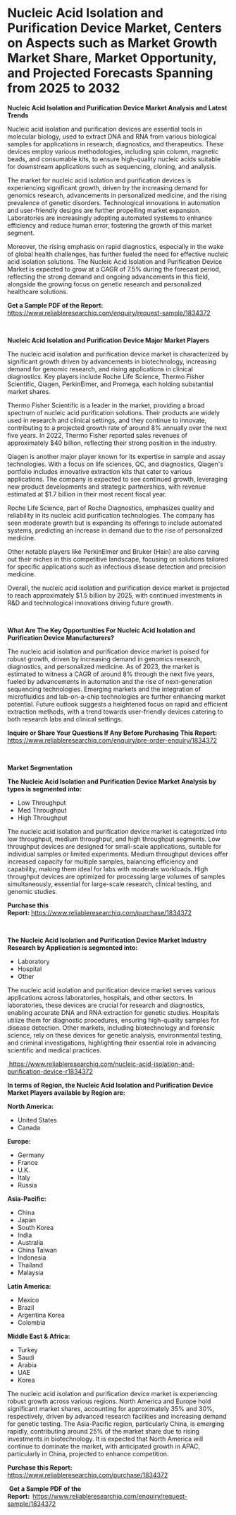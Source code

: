<p><h1>Nucleic Acid Isolation and Purification Device Market, Centers on Aspects such as Market Growth Market Share, Market Opportunity, and Projected Forecasts Spanning from 2025 to 2032</h1></p><p><strong>Nucleic Acid Isolation and Purification Device Market Analysis and Latest Trends</strong></p>
<p><p>Nucleic acid isolation and purification devices are essential tools in molecular biology, used to extract DNA and RNA from various biological samples for applications in research, diagnostics, and therapeutics. These devices employ various methodologies, including spin column, magnetic beads, and consumable kits, to ensure high-quality nucleic acids suitable for downstream applications such as sequencing, cloning, and analysis.</p><p>The market for nucleic acid isolation and purification devices is experiencing significant growth, driven by the increasing demand for genomics research, advancements in personalized medicine, and the rising prevalence of genetic disorders. Technological innovations in automation and user-friendly designs are further propelling market expansion. Laboratories are increasingly adopting automated systems to enhance efficiency and reduce human error, fostering the growth of this market segment.</p><p>Moreover, the rising emphasis on rapid diagnostics, especially in the wake of global health challenges, has further fueled the need for effective nucleic acid isolation solutions. The Nucleic Acid Isolation and Purification Device Market is expected to grow at a CAGR of 7.5% during the forecast period, reflecting the strong demand and ongoing advancements in this field, alongside the growing focus on genetic research and personalized healthcare solutions.</p></p>
<p><strong>Get a Sample PDF of the Report:&nbsp;</strong> <a href="https://www.reliableresearchiq.com/enquiry/request-sample/1834372?utm_campaign=2282&utm_medium=2&utm_source=Github&utm_content=ia&utm_term=14042025&utm_id=nucleic-acid-isolation-and-purification-device">https://www.reliableresearchiq.com/enquiry/request-sample/1834372</a></p>
<p>&nbsp;</p>
<p><strong>Nucleic Acid Isolation and Purification Device Major Market Players</strong></p>
<p><p>The nucleic acid isolation and purification device market is characterized by significant growth driven by advancements in biotechnology, increasing demand for genomic research, and rising applications in clinical diagnostics. Key players include Roche Life Science, Thermo Fisher Scientific, Qiagen, PerkinElmer, and Promega, each holding substantial market shares.</p><p>Thermo Fisher Scientific is a leader in the market, providing a broad spectrum of nucleic acid purification solutions. Their products are widely used in research and clinical settings, and they continue to innovate, contributing to a projected growth rate of around 8% annually over the next five years. In 2022, Thermo Fisher reported sales revenues of approximately $40 billion, reflecting their strong position in the industry.</p><p>Qiagen is another major player known for its expertise in sample and assay technologies. With a focus on life sciences, QC, and diagnostics, Qiagen's portfolio includes innovative extraction kits that cater to various applications. The company is expected to see continued growth, leveraging new product developments and strategic partnerships, with revenue estimated at $1.7 billion in their most recent fiscal year.</p><p>Roche Life Science, part of Roche Diagnostics, emphasizes quality and reliability in its nucleic acid purification technologies. The company has seen moderate growth but is expanding its offerings to include automated systems, predicting an increase in demand due to the rise of personalized medicine.</p><p>Other notable players like PerkinElmer and Bruker (Hain) are also carving out their niches in this competitive landscape, focusing on solutions tailored for specific applications such as infectious disease detection and precision medicine.</p><p>Overall, the nucleic acid isolation and purification device market is projected to reach approximately $1.5 billion by 2025, with continued investments in R&D and technological innovations driving future growth.</p></p>
<p>&nbsp;</p>
<p><strong>What Are The Key Opportunities For Nucleic Acid Isolation and Purification Device Manufacturers?</strong></p>
<p><p>The nucleic acid isolation and purification device market is poised for robust growth, driven by increasing demand in genomics research, diagnostics, and personalized medicine. As of 2023, the market is estimated to witness a CAGR of around 8% through the next five years, fueled by advancements in automation and the rise of next-generation sequencing technologies. Emerging markets and the integration of microfluidics and lab-on-a-chip technologies are further enhancing market potential. Future outlook suggests a heightened focus on rapid and efficient extraction methods, with a trend towards user-friendly devices catering to both research labs and clinical settings.</p></p>
<p><strong>Inquire or Share Your Questions If Any Before Purchasing This Report:</strong> <a href="https://www.reliableresearchiq.com/enquiry/pre-order-enquiry/1834372?utm_campaign=2282&utm_medium=2&utm_source=Github&utm_content=ia&utm_term=14042025&utm_id=nucleic-acid-isolation-and-purification-device">https://www.reliableresearchiq.com/enquiry/pre-order-enquiry/1834372</a></p>
<p>&nbsp;</p>
<p><strong>Market Segmentation</strong></p>
<p><strong>The Nucleic Acid Isolation and Purification Device Market Analysis by types is segmented into:</strong></p>
<p><ul><li>Low Throughput</li><li>Med Throughput</li><li>High Throughput</li></ul></p>
<p><p>The nucleic acid isolation and purification device market is categorized into low throughput, medium throughput, and high throughput segments. Low throughput devices are designed for small-scale applications, suitable for individual samples or limited experiments. Medium throughput devices offer increased capacity for multiple samples, balancing efficiency and capability, making them ideal for labs with moderate workloads. High throughput devices are optimized for processing large volumes of samples simultaneously, essential for large-scale research, clinical testing, and genomic studies.</p></p>
<p><strong>Purchase this Report:&nbsp;</strong><a href="https://www.reliableresearchiq.com/purchase/1834372?utm_campaign=2282&utm_medium=2&utm_source=Github&utm_content=ia&utm_term=14042025&utm_id=nucleic-acid-isolation-and-purification-device">https://www.reliableresearchiq.com/purchase/1834372</a></p>
<p>&nbsp;</p>
<p><strong>The Nucleic Acid Isolation and Purification Device Market Industry Research by Application is segmented into:</strong></p>
<p><ul><li>Laboratory</li><li>Hospital</li><li>Other</li></ul></p>
<p><p>The nucleic acid isolation and purification device market serves various applications across laboratories, hospitals, and other sectors. In laboratories, these devices are crucial for research and diagnostics, enabling accurate DNA and RNA extraction for genetic studies. Hospitals utilize them for diagnostic procedures, ensuring high-quality samples for disease detection. Other markets, including biotechnology and forensic science, rely on these devices for genetic analysis, environmental testing, and criminal investigations, highlighting their essential role in advancing scientific and medical practices.</p></p>
<p><a href="https://www.reliableresearchiq.com/nucleic-acid-isolation-and-purification-device-r1834372?utm_campaign=2282&utm_medium=2&utm_source=Github&utm_content=ia&utm_term=14042025&utm_id=nucleic-acid-isolation-and-purification-device">&nbsp;https://www.reliableresearchiq.com/nucleic-acid-isolation-and-purification-device-r1834372</a></p>
<p><strong>In terms of Region, the Nucleic Acid Isolation and Purification Device Market Players available by Region are:</strong></p>
<p>
    <p> <strong> North America: </strong>
        <ul>
            <li>United States</li>
            <li>Canada</li>
        </ul>
        </p> 
    <p> <strong> Europe: </strong>
        <ul>
            <li>Germany</li>
            <li>France</li>
            <li>U.K.</li>
            <li>Italy</li>
            <li>Russia</li>
        </ul>
        </p> 
    <p> <strong> Asia-Pacific: </strong>
        <ul>
            <li>China</li>
            <li>Japan</li>
            <li>South Korea</li>
            <li>India</li>
            <li>Australia</li>
            <li>China Taiwan</li>
            <li>Indonesia</li>
            <li>Thailand</li>
            <li>Malaysia</li>
        </ul>
        </p> 
    <p> <strong> Latin America: </strong>
        <ul>
            <li>Mexico</li>
            <li>Brazil</li>
            <li>Argentina Korea</li>
            <li>Colombia</li>
        </ul>
        </p> 
    <p> <strong> Middle East & Africa: </strong>
        <ul>
            <li>Turkey</li>
            <li>Saudi</li>
            <li>Arabia</li>
            <li>UAE</li>
            <li>Korea</li>
        </ul>
    </p>
    </p>
<p><p>The nucleic acid isolation and purification device market is experiencing robust growth across various regions. North America and Europe hold significant market shares, accounting for approximately 35% and 30%, respectively, driven by advanced research facilities and increasing demand for genetic testing. The Asia-Pacific region, particularly China, is emerging rapidly, contributing around 25% of the market share due to rising investments in biotechnology. It is expected that North America will continue to dominate the market, with anticipated growth in APAC, particularly in China, projected to enhance competition.</p></p>
<p><strong>Purchase this Report: </strong><a href="https://www.reliableresearchiq.com/purchase/1834372?utm_campaign=2282&utm_medium=2&utm_source=Github&utm_content=ia&utm_term=14042025&utm_id=nucleic-acid-isolation-and-purification-device">https://www.reliableresearchiq.com/purchase/1834372</a></p>
<p>&nbsp;<strong>Get a Sample PDF of the Report:&nbsp;&nbsp;</strong><a href="https://www.reliableresearchiq.com/enquiry/request-sample/1834372?utm_campaign=2282&utm_medium=2&utm_source=Github&utm_content=ia&utm_term=14042025&utm_id=nucleic-acid-isolation-and-purification-device">https://www.reliableresearchiq.com/enquiry/request-sample/1834372</a></p>
<p><strong></strong></p>
<p><p></p><p></p><p></p></p>